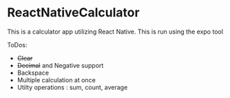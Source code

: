 # ReactNativeCalculator

This is a calculator app utilizing React Native. This is run using the expo tool

ToDos:

* ~~Clear~~
* ~~Decimal~~ and Negative support
* Backspace
* Multiple calculation at once
* Utilty operations : sum, count, average
